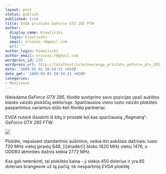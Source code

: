 ```yaml
---
layout: post
status: publish
published: true
title: EVGA pristato GeForce GTX 285 FTW
author:
  display_name: Kiewliszki
  login: Kiewliszki
  email: ervinas.r@gmail.com
  url: ''
author_login: Kiewliszki
author_email: ervinas.r@gmail.com
wordpress_id: 239
wordpress_url: http://localhost/site/new/evga_pristato_geforce_gtx_285_ftw/
date: '2009-02-01 20:54:31 +0200'
date_gmt: '2009-02-01 20:54:31 +0200'
categories:
- Naujienos
---
```

<p>Išleisdama <i>GeForce GTX 285, Nvidia</i> sustiprino savo pozicijas ypač aukštos klasės vaizdo plokščių sektoriuje. Sparčiausios vieno lusto vaizdo plokštės paspartintus variantus siūlo keli <i>Nvidia</i> partneriai.</p>
<p><i>EVGA</i> nutarė išsiskirti iš kitų ir pristatė kol kas sparčiausią „flagmaną“: <i>GeForce GTX 285 FTW</i>:    </p>
<p><img src="http://svarke.technews.lt/evgagtx.jpg" /></p>
<p>Plokštė, nepaisant standartinio aušinimo, veikia itin aukštais dažniais: lusto 720 MHz vietoj įprastų 648, [i]shader[i] bloko 1620 MHz vietoj 1476, o GDDR3 atminties dažnis siekia 2772 MHz.</p>
<p>Kas gali netenkinti, tai plokštės kaina - ji siekia 450 dolerius ir yra 65 doleriais brangesnė už tą pačią, tik nespartintą <i>EVGA</i> plokštę. </p>
